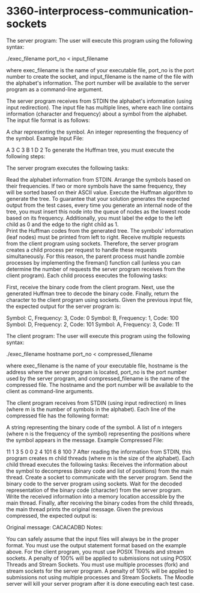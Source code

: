 # 3360-interprocess-communication-sockets

The server program:
The user will execute this program using the following syntax:

./exec_filename port_no < input_filename

where exec_filename is the name of your executable file, port_no is the port number to create the socket, and input_filename is the name of the file with the alphabet's information. The port number will be available to the server program as a command-line argument.

The server program receives from STDIN the alphabet's information (using input redirection). The input file has multiple lines, where each line contains information (character and frequency) about a symbol from the alphabet. The input file format is as follows:

A char representing the symbol.
An integer representing the frequency of the symbol.
Example Input File:


A 3
C 3
B 1
D 2
To generate the Huffman tree, you must execute the following steps:

The server program executes the following tasks:

Read the alphabet information from STDIN.
Arrange the symbols based on their frequencies. If two or more symbols have the same frequency, they will be sorted based on their ASCII value.
Execute the Huffman algorithm to generate the tree. To guarantee that your solution generates the expected output from the test cases, every time you generate an internal node of the tree, you must insert this node into the queue of nodes as the lowest node based on its frequency. Additionally, you must label the edge to the left child as 0 and the edge to the right child as 1.  
Print the Huffman codes from the generated tree. The symbols' information (leaf nodes) must be printed from left to right.
Receive multiple requests from the client program using sockets. Therefore, the server program creates a child process per request to handle these requests simultaneously. For this reason, the parent process must handle zombie processes by implementing the fireman() function call (unless you can determine the number of requests the server program receives from the client program). 
Each child process executes the following tasks:

First, receive the binary code from the client program.
Next, use the generated Huffman tree to decode the binary code.
Finally, return the character to the client program using sockets.
Given the previous input file, the expected output for the server program is:

Symbol: C, Frequency: 3, Code: 0
Symbol: B, Frequency: 1, Code: 100
Symbol: D, Frequency: 2, Code: 101
Symbol: A, Frequency: 3, Code: 11

The client program:
The user will execute this program using the following syntax:

./exec_filename hostname port_no < compressed_filename

where exec_filename is the name of your executable file, hostname is the address where the server program is located, port_no is the port number used by the server program, and compressed_filename is the name of the compressed file. The hostname and the port number will be available to the client as command-line arguments.

The client program receives from STDIN (using input redirection) m lines (where m is the number of symbols in the alphabet). Each line of the compressed file has the following format:

A string representing the binary code of the symbol.
A list of n integers (where n is the frequency of the symbol) representing the positions where the symbol appears in the message.
Example Compressed File:

11 1 3 5
0 0 2 4
101 6 8
100 7
After reading the information from STDIN, this program creates m child threads (where m is the size of the alphabet). Each child thread executes the following tasks: 
Receives the information about the symbol to decompress (binary code and list of positions) from the main thread.
Create a socket to communicate with the server program.
Send the binary code to the server program using sockets. 
Wait for the decoded representation of the binary code (character) from the server program.
Write the received information into a memory location accessible by the main thread.
Finally, after receiving the binary codes from the child threads, the main thread prints the original message. Given the previous compressed, the expected output is:

Original message: CACACADBD
Notes:
 
You can safely assume that the input files will always be in the proper format.
You must use the output statement format based on the example above.
For the client program, you must use POSIX Threads and stream sockets. A penalty of 100% will be applied to submissions not using POSIX Threads and Stream Sockets.
You must use multiple processes (fork) and stream sockets for the server program. A penalty of 100% will be applied to submissions not using multiple processes and Stream Sockets.
The Moodle server will kill your server program after it is done executing each test case.
